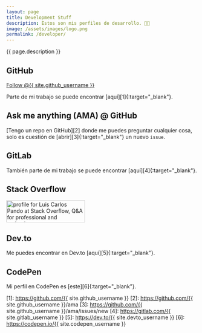 ```yaml
---
layout: page
title: Development Stuff
description: Estos son mis perfiles de desarrollo. 👨‍💻
image: /assets/images/logo.png
permalink: /developer/
---
```


<p class="text-center">{{ page.description }}</p>

## <i class="fa-brands fa-github"></i> GitHub
<a class="github-button" href="https://github.com/{{ site.github_username }}" aria-label="Follow @{{ site.github_username }} on GitHub">Follow @{{ site.github_username }}</a>

Parte de mi trabajo se puede encontrar [aquí][1]{:target="_blank"}.

## <i class="fa-solid fa-code-branch"></i> Ask me anything (AMA) @ GitHub
[Tengo un repo en GitHub][2] donde me puedes preguntar cualquier cosa, solo es cuestión de [abrir][3]{:target="_blank"} un nuevo `issue`.

## <i class="fa-brands fa-gitlab"></i> GitLab
También parte de mi trabajo se puede encontrar [aquí][4]{:target="_blank"}.

## <i class="fa-brands fa-stack-overflow"></i> Stack Overflow
<a href="https://stackoverflow.com/users/2197860/luis-carlos-pando" target="_blank">
    <img src="https://stackoverflow.com/users/flair/2197860.png?theme=dark" width="208" height="58" alt="profile for Luis Carlos Pando at Stack Overflow, Q&amp;A for professional and enthusiast programmers" title="profile for Luis Carlos Pando at Stack Overflow, Q&amp;A for professional and enthusiast programmers">
</a>

## <i class="fa-brands fa-dev"></i> Dev.to
Me puedes encontrar en Dev.to [aquí][5]{:target="_blank"}.

## <i class="fa-brands fa-codepen"></i> CodePen
Mi perfil en CodePen es [este][6]{:target="_blank"}.


[1]: https://github.com/{{ site.github_username }}
[2]: https://github.com/{{ site.github_username }}/ama
[3]: https://github.com/{{ site.github_username }}/ama/issues/new
[4]: https://gitlab.com/{{ site.gitlab_username }}
[5]: https://dev.to/{{ site.devto_username }}
[6]: https://codepen.io/{{ site.codepen_username }}